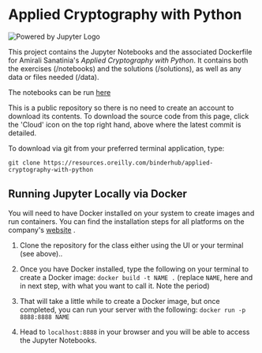 # Applied Cryptography with Python

![Powered by Jupyter Logo](https://cdn.oreillystatic.com/images/icons/powered_by_jupyter.png)

This project contains the Jupyter Notebooks and the associated Dockerfile for Amirali Sanatinia's *Applied Cryptography with Python*. It contains both the exercises (/notebooks) and the solutions (/solutions), as well as any data or files needed (/data).

The notebooks can be run [here](https://learning.oreilly.com/jupyter-notebooks/~/9781492063681)

This is a public repository so there is no need to create an account to download its contents. To download the source code from this page, click the 'Cloud' icon on the top right hand, above where the latest commit is detailed.

To download via git from your preferred terminal application, type: 

```git clone https://resources.oreilly.com/binderhub/applied-cryptography-with-python```

## Running Jupyter Locally via Docker

You will need to have Docker installed on your system to create images and run containers. You can find the installation steps for all platforms on the company's [website](https://docs.docker.com/install/)
.

1) Clone the repository for the class either using the UI or your terminal (see above)..

2) Once you have Docker installed, type the following on your terminal to create a Docker image: `docker build -t NAME .` (replace `NAME`, here and in next step, with what you want to call it. Note the period)

3) That will take a little while to create a Docker image, but once completed, you can run your server with the following:
`docker run -p 8888:8888 NAME`

4) Head to `localhost:8888` in your browser and you will be able to access the Jupyter Notebooks.
